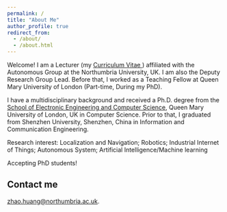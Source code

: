 ```yaml
---
permalink: /
title: "About Me"
author_profile: true
redirect_from: 
  - /about/
  - /about.html
---
```


Welcome! 
I am a Lecturer (my <a href="https://zz2020zz.github.io/files/ZhaoCV.pdf"> Curriculum Vitae </a>) affiliated with the <a herf="https://www.northumbria.ac.uk/about-us/academic-departments/computer-and-information-sciences/research/autonomous-systems/">Autonomous Group</a> at the <a herf="https://www.northumbria.ac.uk/">Northumbria University</a>, UK. I am also the Deputy Research Group Lead. Before that, I worked as a Teaching Fellow at <a herf="https://www.qmul.ac.uk/">Queen Mary University of London</a> (Part-time, During my PhD).

I have a multidisciplinary background and received a Ph.D. degree from the <a href="https://www.qmul.ac.uk/eecs/">School of Electronic Engineering and Computer Science</a>, Queen Mary University of London, UK in Computer Science. Prior to that, I graduated from Shenzhen University, Shenzhen, China in Information and Communication Engineering.

Research interest: 
Localization and Navigation; Robotics; Industrial Internet of Things; Autonomous System; Artificial Intelligence/Machine learning

Accepting PhD students!

Contact me
------
zhao.huang@northumbria.ac.uk.
